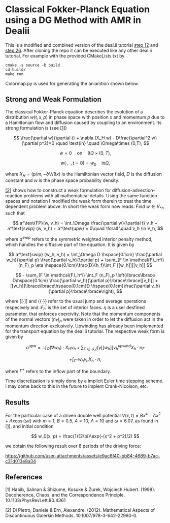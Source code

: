 # Classical Fokker-Planck Equation using a DG Method with AMR in Dealii

This is a modified and combined version of the deal.ii tutorial [step 12](https://www.dealii.org/current/doxygen/deal.II/step_12.html) and [step 26](https://www.dealii.org/current/doxygen/deal.II/step_26.html). After cloning the repo it can be executed like any other deal.ii tutorial. For example with the provided CMakeLists.txt by

```
cmake -s source -b build
cd build/
make run
```

Colormap.py is used for generating the aniamtion shown below.

## Strong and Weak Formulation
The classical Fokker-Planck equation describes the evolution of a distribution $w(t, x, p)$ in phase space with position $x$ and momentum $p$ due to a Hamiltonian flow and diffusion caused by coupling to an environment. Its strong formulation is (see [[1]](#1))

$$
  \frac{\partial w}{\partial t} + \nabla (X_H w) - D\frac{\partial^2 w}{\partial p^2}=0 \quad \text{in} \quad \Omega\times (0,T),
$$

$$
  w = 0 \quad \text{on} \quad \partial\Omega\times (0, T),
$$

$$
  w(\cdot, \cdot, t=0) = w_0 \quad \text{in} \Omega,
$$

where $X_H=(p/m, -\partial V /\partial x)$ is the Hamiltonian vector field, $D$ is the diffusion constant and $w$ is the phase space probability density.

[[2]](#2) shows how to construct a weak formulation for diffusion-advection-reaction problems with all mathematical details. Using the same function spaces and notation I modified the weak form therein to treat the time dependent problem above. In short the weak form  now reads: Find $w \in V_{*h}$ such that

$$
  a^\text{FP}(w, v_h) = \int_\Omega \frac{\partial w}{\partial t} v_h + a^\text{swip} (w, v_h) + a^\text{upw} = 0\quad \forall \quad v_h \in V_h,
$$

where $a^\text{swip}$ refers to the symmetric weighted interior penalty method, which handles the diffusive part of the equation. It is given by

$$
  a^\text{swip} (w_h, v_h) = \int_\Omega D \hspace{0.1cm} \frac{\partial w_h}{\partial p} \frac{\partial v_h}{\partial p} + \sum_{F \in \mathcal{F}_h^i} (n_F)_p \eta \hspace{0.1cm}\frac{D}{h_f}\int_F [[w_h]][[v_h]]
$$

$$
    - \sum_{F \in \mathcal{F}_h^i} \int_F (n_F)_p \left(\lbrace\lbrace D\hspace{0.1cm} \frac{\partial w_h}{\partial p}\rbrace\rbrace[[v_h]] + [[w_h]]\lbrace\lbrace\hspace{0.1cm}D \hspace{0.1cm}\frac{\partial v_h}{\partial p}\rbrace\rbrace\right),
$$

where $[[\cdot]]$ and $\lbrace\lbrace\cdot\rbrace\rbrace$ refer to the usual jump and average operations respecively and $\mathcal{F}_h^i$ is the set of interior faces. $\eta$ is a user desfined parameter, that enforces coercivity. Note that the momentum components of the normal vectors $(n_F)_p$ were taken in order to let the diffusion act in the momentum direction exclusively.
Upwinding has already been implemented for the transport equation by the deal.ii tutorial. The respective weak form is given by


$$
  a^\text{upw} = -\int_\Omega (\nabla w_h)\cdot X_H v_h + \sum_{F \in \mathcal{F}_h^i} \int_F [[w_h]] v_h^{upwind} X_h \cdot n_F
$$

$$
  +\int_{\Gamma^+} w_h v_h X_h\cdot n,
$$

where $\Gamma^+$ refers to the inflow part of the boundary.

Time discretization is simply done by a implicit Euler time stepping scheme. I may come back to this in the future to implent Crank-Nicolson, etc.


## Results
For the particular case of a driven double well potential $V(x, t) = B x^4 - A x^2 + \Lambda x \cos(\omega t)$ with $m=1$, $B=0.5$, $A=10$, $\Lambda=10$ and $\omega=6.07$, as found in [[1]](#1), and initial condition

$$
  w_0(x, p) = \frac{1}{2\pi}\exp(-(x^2 + p^2)/2)
$$

we obtain the following result over 8 periods of the driving force:



https://github.com/user-attachments/assets/e9ac8f40-bb84-4689-b7ac-c31d013e8a34




## References
<a id="1">[1]</a> 
Habib, Salman & Shizume, Kosuke & Zurek, Wojciech Hubert. (1998). Decoherence, Chaos, and the Correspondence Principle. 10.1103/PhysRevLett.80.4361

<a id="2">[2]</a> 
Di Pietro, Daniele & Ern, Alexandre. (2012). Mathematical Aspects of Discontinuous Galerkin Methods. 10.1007/978-3-642-22980-0.
